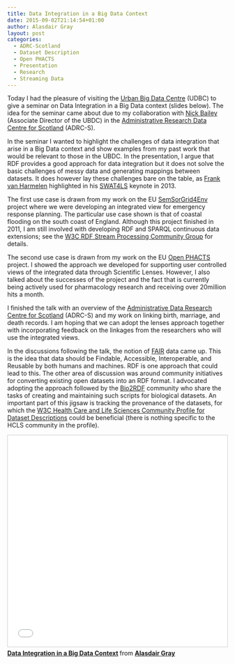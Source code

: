 ```yaml
---
title: Data Integration in a Big Data Context
date: 2015-09-02T21:14:54+01:00
author: Alasdair Gray
layout: post
categories:
  - ADRC-Scotland
  - Dataset Description
  - Open PHACTS
  - Presentation
  - Research
  - Streaming Data
---
```

Today I had the pleasure of visiting the [Urban Big Data Centre](http://ubdc.ac.uk/) (UDBC) to give a seminar on Data Integration in a Big Data context (slides below). The idea for the seminar came about due to my collaboration with [Nick Bailey](http://ubdc.ac.uk/about/our-team/senior-management/nick-bailey/) (Associate Director of the UBDC) in the [Administrative Research Data Centre for Scotland](http://adrn.ac.uk/centres/scotland) (ADRC-S).

In the seminar I wanted to highlight the challenges of data integration that arise in a Big Data context and show examples from my past work that would be relevant to those in the UBDC. In the presentation, I argue that RDF provides a good approach for data integration but it does not solve the basic challenges of messy data and generating mappings between datasets. It does however lay these challenges bare on the table, as [Frank van Harmelen](http://www.cs.vu.nl/~frank.van.harmelen/) highlighted in his [SWAT4LS](http://www.swat4ls.org/workshops/edinburgh2013/) keynote in 2013.

The first use case is drawn from my work on the EU [SemSorGrid4Env](http://www.semsorgrid4env.eu/) project where we were developing an integrated view for emergency response planning. The particular use case shown is that of coastal flooding on the south coast of England. Although this project finished in 2011, I am still involved with developing RDF and SPARQL continuous data extensions; see the [W3C RDF Stream Processing Community Group](https://www.w3.org/community/rsp/) for details.

The second use case is drawn from my work on the EU [Open PHACTS](http://www.openphacts.org/) project. I showed the approach we developed for supporting user controlled views of the integrated data through Scientific Lenses. However, I also talked about the successes of the project and the fact that is currently being actively used for pharmacology research and receiving over 20million hits a month.

I finished the talk with an overview of the [Administrative Data Research Centre for Scotland](http://adrn.ac.uk/centres/scotland) (ADRC-S) and my work on linking birth, marriage, and death records. I am hoping that we can adopt the lenses approach together with incorporating feedback on the linkages from the researchers who will use the integrated views.

In the discussions following the talk, the notion of [FAIR](https://www.force11.org/group/fairgroup/fairprinciples) data came up. This is the idea that data should be Findable, Accessible, Interoperable, and Reusable by both humans and machines. RDF is one approach that could lead to this. The other area of discussion was around community initiatives for converting existing open datasets into an RDF format. I advocated adopting the approach followed by the [Bio2RDF](https://github.com/bio2rdf/bio2rdf-scripts/wiki) community who share the tasks of creating and maintaining such scripts for biological datasets. An important part of this jigsaw is tracking the provenance of the datasets, for which the [W3C Health Care and Life Sciences Community Profile for Dataset Descriptions](http://www.w3.org/TR/hcls-dataset/) could be beneficial (there is nothing specific to the HCLS community in the profile).

<iframe src="//www.slideshare.net/slideshow/embed_code/key/1RZ4Phz0VTJL9W" width="595" height="485" frameborder="0" marginwidth="0" marginheight="0" scrolling="no" style="border:1px solid #CCC; border-width:1px; margin-bottom:5px; max-width: 100%;" allowfullscreen> </iframe> <div style="margin-bottom:5px"> <strong> <a href="//www.slideshare.net/alasdair_gray/data-integration-in-a-big-data-context" title="Data Integration in a Big Data Context" target="_blank">Data Integration in a Big Data Context</a> </strong> from <strong><a href="https://www.slideshare.net/alasdair_gray" target="_blank">Alasdair Gray</a></strong> </div>